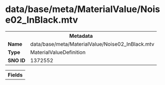 <h1>data/base/meta/MaterialValue/Noise02_InBlack.mtv</h1><table><tr><th colspan="100%">Metadata</th></tr><tr><td><b>Name</b></td><td>data/base/meta/MaterialValue/Noise02_InBlack.mtv</td></tr><tr><td><b>Type</b></td><td>MaterialValueDefinition</td></tr><tr><td><b>SNO ID</b></td><td>1372552</td></tr></table>

<table><tr><th colspan="100%">Fields</th></tr></table>

